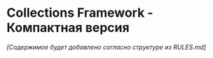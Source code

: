 # Collections Framework - Компактная версия

*[Содержимое будет добавлено согласно структуре из RULES.md]* 